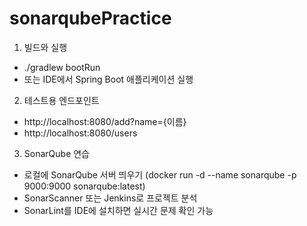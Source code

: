 # sonarqubePractice

1) 빌드와 실행
- ./gradlew bootRun
- 또는 IDE에서 Spring Boot 애플리케이션 실행

2) 테스트용 엔드포인트
- http://localhost:8080/add?name={이름}
- http://localhost:8080/users

3) SonarQube 연습
- 로컬에 SonarQube 서버 띄우기 (docker run -d --name sonarqube -p 9000:9000 sonarqube:latest)
- SonarScanner 또는 Jenkins로 프로젝트 분석
- SonarLint를 IDE에 설치하면 실시간 문제 확인 가능
